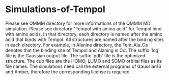 # Simulations-of-Tempol
Please see QMMM directory for more informations of the QMMM MD simulation.
Please see directory "Tempol with amino acid" for Tempol bind with amino acids. In that directory, each directory is named after the amino acid that binds with Tempol. All structures are named after the binding sites in each directory. For example, in Alanine directory, the Tem_Ala_Ca denotes that the binding site of Tempol and Alaning is Cα. The suffix 'log' file is the Gaussian output file. The suffix 'pdb' file is the optimized structure. The cub files are the HOMO, LUMO and SOMO orbital files as its file names. The simulations need call the external programs of  Gaussian16 and Amber, therefore the corresponding license is required.
